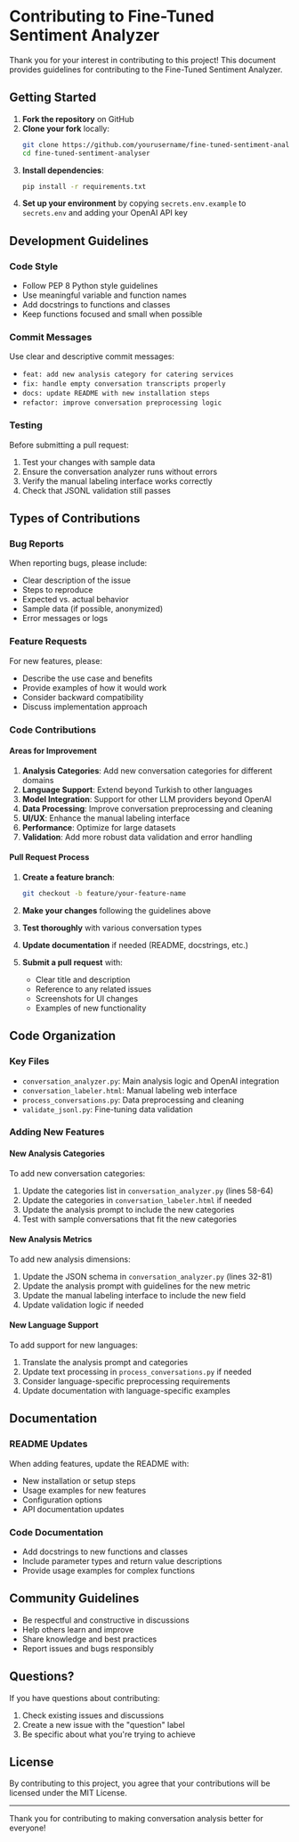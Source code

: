 # Contributing to Fine-Tuned Sentiment Analyzer

Thank you for your interest in contributing to this project! This document provides guidelines for contributing to the Fine-Tuned Sentiment Analyzer.

## Getting Started

1. **Fork the repository** on GitHub
2. **Clone your fork** locally:
   ```bash
   git clone https://github.com/yourusername/fine-tuned-sentiment-analyser.git
   cd fine-tuned-sentiment-analyser
   ```
3. **Install dependencies**:
   ```bash
   pip install -r requirements.txt
   ```
4. **Set up your environment** by copying `secrets.env.example` to `secrets.env` and adding your OpenAI API key

## Development Guidelines

### Code Style

- Follow PEP 8 Python style guidelines
- Use meaningful variable and function names
- Add docstrings to functions and classes
- Keep functions focused and small when possible

### Commit Messages

Use clear and descriptive commit messages:
- `feat: add new analysis category for catering services`
- `fix: handle empty conversation transcripts properly`
- `docs: update README with new installation steps`
- `refactor: improve conversation preprocessing logic`

### Testing

Before submitting a pull request:
1. Test your changes with sample data
2. Ensure the conversation analyzer runs without errors
3. Verify the manual labeling interface works correctly
4. Check that JSONL validation still passes

## Types of Contributions

### Bug Reports

When reporting bugs, please include:
- Clear description of the issue
- Steps to reproduce
- Expected vs. actual behavior
- Sample data (if possible, anonymized)
- Error messages or logs

### Feature Requests

For new features, please:
- Describe the use case and benefits
- Provide examples of how it would work
- Consider backward compatibility
- Discuss implementation approach

### Code Contributions

#### Areas for Improvement

1. **Analysis Categories**: Add new conversation categories for different domains
2. **Language Support**: Extend beyond Turkish to other languages
3. **Model Integration**: Support for other LLM providers beyond OpenAI
4. **Data Processing**: Improve conversation preprocessing and cleaning
5. **UI/UX**: Enhance the manual labeling interface
6. **Performance**: Optimize for large datasets
7. **Validation**: Add more robust data validation and error handling

#### Pull Request Process

1. **Create a feature branch**:
   ```bash
   git checkout -b feature/your-feature-name
   ```

2. **Make your changes** following the guidelines above

3. **Test thoroughly** with various conversation types

4. **Update documentation** if needed (README, docstrings, etc.)

5. **Submit a pull request** with:
   - Clear title and description
   - Reference to any related issues
   - Screenshots for UI changes
   - Examples of new functionality

## Code Organization

### Key Files

- `conversation_analyzer.py`: Main analysis logic and OpenAI integration
- `conversation_labeler.html`: Manual labeling web interface
- `process_conversations.py`: Data preprocessing and cleaning
- `validate_jsonl.py`: Fine-tuning data validation

### Adding New Features

#### New Analysis Categories

To add new conversation categories:

1. Update the categories list in `conversation_analyzer.py` (lines 58-64)
2. Update the categories in `conversation_labeler.html` if needed
3. Update the analysis prompt to include the new categories
4. Test with sample conversations that fit the new categories

#### New Analysis Metrics

To add new analysis dimensions:

1. Update the JSON schema in `conversation_analyzer.py` (lines 32-81)
2. Update the analysis prompt with guidelines for the new metric
3. Update the manual labeling interface to include the new field
4. Update validation logic if needed

#### New Language Support

To add support for new languages:

1. Translate the analysis prompt and categories
2. Update text processing in `process_conversations.py` if needed
3. Consider language-specific preprocessing requirements
4. Update documentation with language-specific examples

## Documentation

### README Updates

When adding features, update the README with:
- New installation or setup steps
- Usage examples for new features
- Configuration options
- API documentation updates

### Code Documentation

- Add docstrings to new functions and classes
- Include parameter types and return value descriptions
- Provide usage examples for complex functions

## Community Guidelines

- Be respectful and constructive in discussions
- Help others learn and improve
- Share knowledge and best practices
- Report issues and bugs responsibly

## Questions?

If you have questions about contributing:
1. Check existing issues and discussions
2. Create a new issue with the "question" label
3. Be specific about what you're trying to achieve

## License

By contributing to this project, you agree that your contributions will be licensed under the MIT License.

---

Thank you for contributing to making conversation analysis better for everyone!
